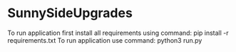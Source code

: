 # SunnySideUpgrades
To run application first install all requirements using command: pip install -r requirements.txt
To run application use command: python3 run.py

